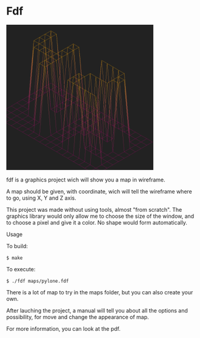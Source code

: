 # Fdf

![42.fdf map](/img/42fdf.png)

fdf is a graphics project wich will show you a map in wireframe.

A map should be given, with coordinate, wich will tell the wireframe where to go, using X, Y and Z axis.

This project was made without using tools, almost "from scratch".
The graphics library would only allow me to choose the size of the window, and to choose a pixel and give it a color. No shape would form automatically.

Usage

To build:
```
$ make
```
To execute:
```
$ ./fdf maps/pylone.fdf
```
There is a lot of map to try in the maps folder, but you can also create your own.

After lauching the project, a manual will tell you about all the options and possibility, for move and change the appearance of map.

For more information, you can look at the pdf.
